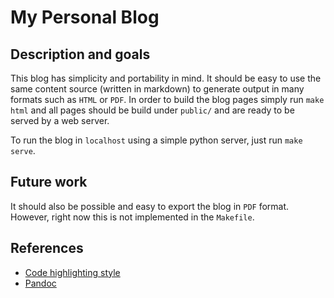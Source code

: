 # My Personal Blog

## Description and goals

This blog has simplicity and portability in mind. It should be easy to use the
same content source (written in markdown) to generate output in many formats
such as `HTML` or `PDF`. In order to build the blog pages simply run `make html`
and all pages should be build under `public/` and are ready to be served by a
web server.

To run the blog in `localhost` using a simple python server, just run `make serve`.

## Future work

It should also be possible and easy to export the blog in `PDF` format. However,
right now this is not implemented in the `Makefile`.

## References

- [Code highlighting style](https://github.com/tajmone/pandoc-goodies/tree/master/skylighting/themes)
- [Pandoc](https://pandoc.org/)
